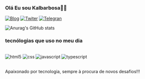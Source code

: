 ### Olá Eu sou Kalbarbosa👋🏾


[![Blog](https://img.shields.io/website-up-down-green-red/http/monip.org.svg)]()
[![Twiter](https://img.shields.io/badge/Twitter-1DA1F2?style=for-the-badge&logo=twitter&logoColor=white)]()
[![Telegran](https://img.shields.io/badge/Telegram-2CA5E0?style=for-the-badge&logo=telegram&logoColor=white)]()

![Anurag's GitHub stats](https://github-readme-stats.vercel.app/api?username=Kalbarbosa&show_icons=true&theme=dracula)

### tecnólogias que uso no meu dia 

<div style="display_block"><br/>
<img aling="center" alt="html5" src="https://img.shields.io/badge/HTML5-E34F26?style=for-the-badge&logo=html5&logoColor=white"
>
<img aling="center" alt="css" src="https://img.shields.io/badge/CSS3-1572B6?style=for-the-badge&logo=css3&logoColor=white"
>
<img aling="center" alt="javascript" src="https://img.shields.io/badge/JavaScript-F7DF1E?style=for-the-badge&logo=javascript&logoColor=black"
>
<img aling="center" alt="typescript" src="https://img.shields.io/badge/TypeScript-007ACC?style=for-the-badge&logo=typescript&logoColor=white"
>
</div><br/>


Apaixonado por tecnologia, sempre à procura de novos desafios!!!


